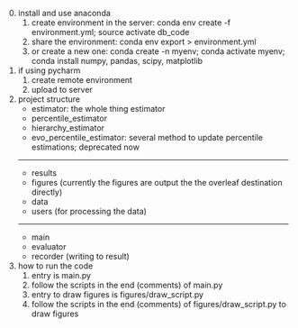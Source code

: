 0. install and use anaconda
    1. create environment in the server: conda env create -f environment.yml; source activate db_code
    2. share the environment: conda env export > environment.yml
    3. or create a new one: conda create -n myenv; conda activate myenv; conda install numpy, pandas, scipy, matplotlib 
1. if using pycharm
    1. create remote environment
    2. upload to server
2. project structure
    - estimator: the whole thing estimator
    - percentile_estimator
    - hierarchy_estimator
    - evo_percentile_estimator: several method to update percentile estimations; deprecated now 
    ***
    - results 
    - figures (currently the figures are output the the overleaf destination directly)
    - data
    - users (for processing the data)
    ***
    - main
    - evaluator
    - recorder (writing to result)
3. how to run the code
    1. entry is main.py
    2. follow the scripts in the end (comments) of main.py
    3. entry to draw figures is figures/draw_script.py
    4. follow the scripts in the end (comments) of figures/draw_script.py to draw figures
    
    